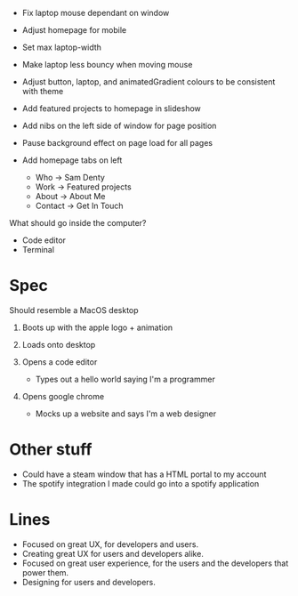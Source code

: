 - Fix laptop mouse dependant on window
- Adjust homepage for mobile
- Set max laptop-width
- Make laptop less bouncy when moving mouse
- Adjust button, laptop, and animatedGradient colours to be consistent with theme
- Add featured projects to homepage in slideshow
- Add nibs on the left side of window for page position
- Pause background effect on page load for all pages

- Add homepage tabs on left
  - Who -> Sam Denty
  - Work -> Featured projects
  - About -> About Me
  - Contact -> Get In Touch

What should go inside the computer?

- Code editor
- Terminal

# Spec

Should resemble a MacOS desktop

1. Boots up with the apple logo + animation
2. Loads onto desktop

3. Opens a code editor

   - Types out a hello world saying I'm a programmer

4. Opens google chrome
   - Mocks up a website and says I'm a web designer

# Other stuff

- Could have a steam window that has a HTML portal to my account
- The spotify integration I made could go into a spotify application

# Lines

- Focused on great UX, for developers and users.
- Creating great UX for users and developers alike.
- Focused on great user experience, for the users and the developers that power them.
- Designing for users and developers.
